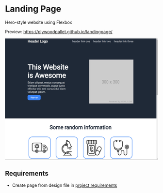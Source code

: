 # Landing Page
Hero-style website using Flexbox

Preview: https://plywoodpallet.github.io/landingpage/

![project preview](landingpage-preview.png)

## Requirements
- Create page from design file in [project requirements](https://www.theodinproject.com/lessons/foundations-landing-page)